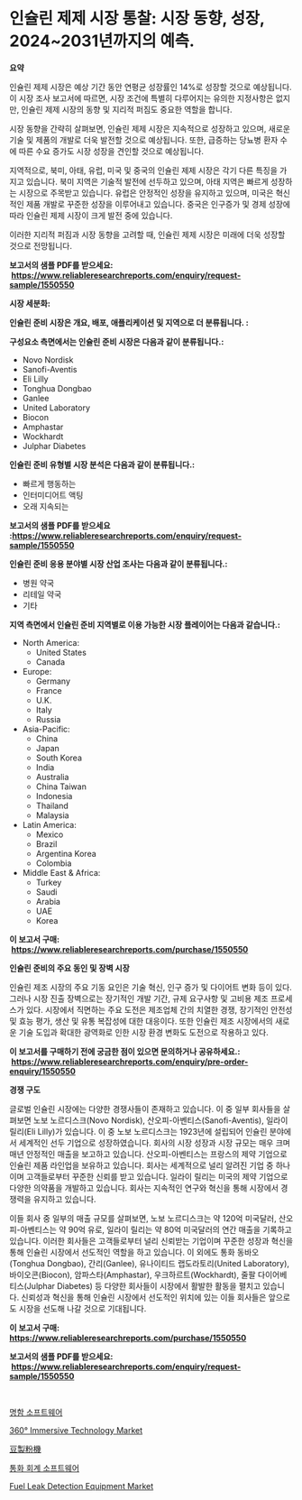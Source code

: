 <p><h1>인슐린 제제 시장 통찰: 시장 동향, 성장, 2024~2031년까지의 예측.</h1></p><p><strong>요약</strong></p>
<p><p>인슐린 제제 시장은 예상 기간 동안 연평균 성장률인 14%로 성장할 것으로 예상됩니다. 이 시장 조사 보고서에 따르면, 시장 조건에 특별히 다루어지는 유의한 지정사항은 없지만, 인슐린 제제 시장의 동향 및 지리적 퍼짐도 중요한 역할을 합니다.</p><p>시장 동향을 간략히 살펴보면, 인슐린 제제 시장은 지속적으로 성장하고 있으며, 새로운 기술 및 제품의 개발로 더욱 발전할 것으로 예상됩니다. 또한, 급증하는 당뇨병 환자 수에 따른 수요 증가도 시장 성장을 견인할 것으로 예상됩니다.</p><p>지역적으로, 북미, 아태, 유럽, 미국 및 중국의 인슐린 제제 시장은 각기 다른 특징을 가지고 있습니다. 북미 지역은 기술적 발전에 선두하고 있으며, 아태 지역은 빠르게 성장하는 시장으로 주목받고 있습니다. 유럽은 안정적인 성장을 유지하고 있으며, 미국은 혁신적인 제품 개발로 꾸준한 성장을 이루어내고 있습니다. 중국은 인구증가 및 경제 성장에 따라 인슐린 제제 시장이 크게 발전 중에 있습니다.</p><p>이러한 지리적 퍼짐과 시장 동향을 고려할 때, 인슐린 제제 시장은 미래에 더욱 성장할 것으로 전망됩니다.</p></p>
<p><strong>보고서의 샘플 PDF를 받으세요: &nbsp;<a href="https://www.reliableresearchreports.com/enquiry/request-sample/1550550">https://www.reliableresearchreports.com/enquiry/request-sample/1550550</a></strong></p>
<p><strong>시장 세분화:</strong></p>
<p><strong> 인슐린 준비 시장은 개요, 배포, 애플리케이션 및 지역으로 더 분류됩니다. :</strong></p>
<p><strong>구성요소 측면에서는 인슐린 준비 시장은 다음과 같이 분류됩니다.:</strong></p>
<p><ul><li>Novo Nordisk</li><li>Sanofi-Aventis</li><li>Eli Lilly</li><li>Tonghua Dongbao</li><li>Ganlee</li><li>United Laboratory</li><li>Biocon</li><li>Amphastar</li><li>Wockhardt</li><li>Julphar Diabetes</li></ul></p>
<p><strong> 인슐린 준비 유형별 시장 분석은 다음과 같이 분류됩니다.:</strong></p>
<p><ul><li>빠르게 행동하는</li><li>인터미디어트 액팅</li><li>오래 지속되는</li></ul></p>
<p><strong>보고서의 샘플 PDF를 받으세요 :<a href="https://www.reliableresearchreports.com/enquiry/request-sample/1550550">https://www.reliableresearchreports.com/enquiry/request-sample/1550550</a></strong></p>
<p><strong> 인슐린 준비 응용 분야별 시장 산업 조사는 다음과 같이 분류됩니다.:</strong></p>
<p><ul><li>병원 약국</li><li>리테일 약국</li><li>기타</li></ul></p>
<p><strong>지역 측면에서 인슐린 준비 지역별로 이용 가능한 시장 플레이어는 다음과 같습니다.:</strong></p>
<p><ul>
    <li>
        North America:
        <ul>
            <li>United States</li>
            <li>Canada</li>
        </ul>
    </li>
    <li>
        Europe:
        <ul>
            <li>Germany</li>
            <li>France</li>
            <li>U.K.</li>
            <li>Italy</li>
            <li>Russia</li>
        </ul>
    </li>
    <li>
        Asia-Pacific:
        <ul>
            <li>China</li>
            <li>Japan</li>
            <li>South Korea</li>
            <li>India</li>
            <li>Australia</li>
            <li>China Taiwan</li>
            <li>Indonesia</li>
            <li>Thailand</li>
            <li>Malaysia</li>
        </ul>
    </li>
    <li>
        Latin America:
        <ul>
            <li>Mexico</li>
            <li>Brazil</li>
            <li>Argentina Korea</li>
            <li>Colombia</li>
        </ul>
    </li>
    <li>
        Middle East & Africa:
        <ul>
            <li>Turkey</li>
            <li>Saudi</li>
            <li>Arabia</li>
            <li>UAE</li>
            <li>Korea</li>
        </ul>
    </li>
    </ul></p>
<p><strong>이 보고서 구매: &nbsp;<a href="https://www.reliableresearchreports.com/purchase/1550550">https://www.reliableresearchreports.com/purchase/1550550</a></strong></p>
<p><strong>인슐린 준비의 주요 동인 및 장벽 시장</strong></p>
<p><p>인슐린 제조 시장의 주요 기동 요인은 기술 혁신, 인구 증가 및 다이어트 변화 등이 있다. 그러나 시장 진출 장벽으로는 장기적인 개발 기간, 규제 요구사항 및 고비용 제조 프로세스가 있다. 시장에서 직면하는 주요 도전은 제조업체 간의 치열한 경쟁, 장기적인 안전성 및 효능 평가, 생산 및 유통 복잡성에 대한 대응이다. 또한 인슐린 제조 시장에서의 새로운 기술 도입과 확대한 광역화로 인한 시장 환경 변화도 도전으로 작용하고 있다.</p></p>
<p><strong>이 보고서를 구매하기 전에 궁금한 점이 있으면 문의하거나 공유하세요.: &nbsp;<a href="https://www.reliableresearchreports.com/enquiry/pre-order-enquiry/1550550">https://www.reliableresearchreports.com/enquiry/pre-order-enquiry/1550550</a></strong></p>
<p><strong>경쟁 구도</strong></p>
<p><p>글로벌 인슐린 시장에는 다양한 경쟁사들이 존재하고 있습니다. 이 중 일부 회사들을 살펴보면 노보 노르디스크(Novo Nordisk), 산오피-아벤티스(Sanofi-Aventis), 일라이 릴리(Eli Lilly)가 있습니다. 이 중 노보 노르디스크는 1923년에 설립되어 인슐린 분야에서 세계적인 선두 기업으로 성장하였습니다. 회사의 시장 성장과 시장 규모는 매우 크며 매년 안정적인 매출을 보고하고 있습니다. 산오피-아벤티스는 프랑스의 제약 기업으로 인슐린 제품 라인업을 보유하고 있습니다. 회사는 세계적으로 널리 알려진 기업 중 하나이며 고객들로부터 꾸준한 신뢰를 받고 있습니다. 일라이 릴리는 미국의 제약 기업으로 다양한 의약품을 개발하고 있습니다. 회사는 지속적인 연구와 혁신을 통해 시장에서 경쟁력을 유지하고 있습니다.</p><p>이들 회사 중 일부의 매출 규모를 살펴보면, 노보 노르디스크는 약 120억 미국달러, 산오피-아벤티스는 약 90억 유로, 일라이 릴리는 약 80억 미국달러의 연간 매출을 기록하고 있습니다. 이러한 회사들은 고객들로부터 널리 신뢰받는 기업이며 꾸준한 성장과 혁신을 통해 인슐린 시장에서 선도적인 역할을 하고 있습니다. 이 외에도 통화 동바오(Tonghua Dongbao), 간리(Ganlee), 유나이티드 랩도라토리(United Laboratory), 바이오콘(Biocon), 암파스타(Amphastar), 우크하르트(Wockhardt), 줄팔 다이어베티스(Julphar Diabetes) 등 다양한 회사들이 시장에서 활발한 활동을 펼치고 있습니다. 신뢰성과 혁신을 통해 인슐린 시장에서 선도적인 위치에 있는 이들 회사들은 앞으로도 시장을 선도해 나갈 것으로 기대됩니다.</p></p>
<p><strong>이 보고서 구매: &nbsp; <a href="https://www.reliableresearchreports.com/purchase/1550550">https://www.reliableresearchreports.com/purchase/1550550</a></strong></p>
<p><strong>보고서의 샘플 PDF를 받으세요: &nbsp;<a href="https://www.reliableresearchreports.com/enquiry/request-sample/1550550">https://www.reliableresearchreports.com/enquiry/request-sample/1550550</a></strong><strong></strong></p>
<p>&nbsp;</p>
<p><p><a href="https://github.com/sougarounis/Market-Research-Report-List-3/blob/main/11880456123.md">명함 소프트웨어</a></p><p><a href="https://issuu.com/reportprime-2/docs/360-immersive-technology-market-size-2030.pptx">360° Immersive Technology Market</a></p><p><a href="https://github.com/ReganWisoky2023/Market-Research-Report-List-1/blob/main/96135307309.md">豆製粉機</a></p><p><a href="https://github.com/vs2869dizt0/Market-Research-Report-List-1/blob/main/93372276124.md">통화 회계 소프트웨어</a></p><p><a href="https://issuu.com/reportprime-2/docs/fuel-leak-detection-equipment-market-size-2030.ppt">Fuel Leak Detection Equipment Market</a></p></p>